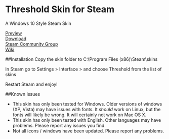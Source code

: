# Threshold Skin for Steam
A Windows 10 Style Steam Skin

[Preview](http://imgur.com/a/AXvwF)  
[Download](http://github.com/Edgarware/Threshold-Skin/releases)  
[Steam Community Group](http://steamcommunity.com/groups/thresholdskin)  
[Wiki](http://github.com/Edgarware/Threshold-Skin/wiki)

##Installation
Copy the skin folder to C:\Program Files (x86)\Steam\skins

In Steam go to Settings > Interface > and choose Threshold from the list of skins

Restart Steam and enjoy!

##Known Issues
* This skin has only been tested for Windows. Older versions of windows (XP, Vista) may have issues with fonts. It *should* work on Linux, but the fonts will likely be wrong. It will certainly not work on Mac OS X.
* This skin has only been tested with English. Other languages may have problems. Please report any issues you find.
* Not all icons / windows have been updated. Please report any problems.
